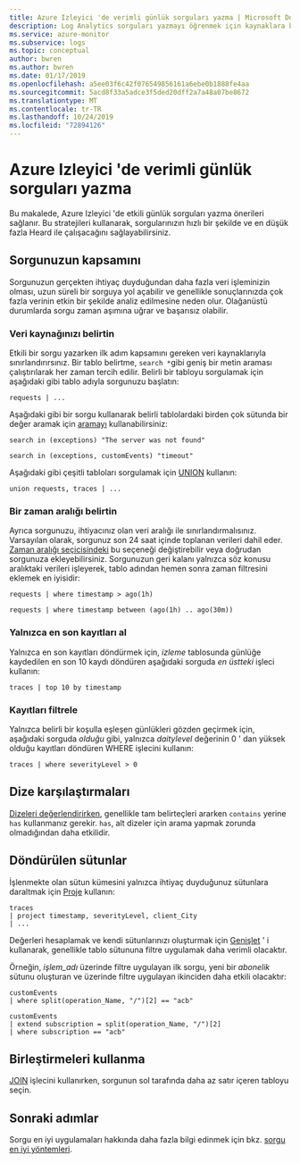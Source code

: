 ```yaml
---
title: Azure Izleyici 'de verimli günlük sorguları yazma | Microsoft Docs
description: Log Analytics sorguları yazmayı öğrenmek için kaynaklara başvurular.
ms.service: azure-monitor
ms.subservice: logs
ms.topic: conceptual
author: bwren
ms.author: bwren
ms.date: 01/17/2019
ms.openlocfilehash: a5ee03f6c42f076549856161a6ebe0b1888fe4aa
ms.sourcegitcommit: 5acd8f33a5adce3f5ded20dff2a7a48a07be8672
ms.translationtype: MT
ms.contentlocale: tr-TR
ms.lasthandoff: 10/24/2019
ms.locfileid: "72894126"
---
```

# <a name="writing-efficient-log-queries-in-azure-monitor"></a>Azure Izleyici 'de verimli günlük sorguları yazma
Bu makalede, Azure Izleyici 'de etkili günlük sorguları yazma önerileri sağlanır. Bu stratejileri kullanarak, sorgularınızın hızlı bir şekilde ve en düşük fazla Heard ile çalışacağını sağlayabilirsiniz.

## <a name="scope-your-query"></a>Sorgunuzun kapsamını
Sorgunuzun gerçekten ihtiyaç duyduğundan daha fazla veri işleminizin olması, uzun süreli bir sorguya yol açabilir ve genellikle sonuçlarınızda çok fazla verinin etkin bir şekilde analiz edilmesine neden olur. Olağanüstü durumlarda sorgu zaman aşımına uğrar ve başarısız olabilir.

### <a name="specify-your-data-source"></a>Veri kaynağınızı belirtin
Etkili bir sorgu yazarken ilk adım kapsamını gereken veri kaynaklarıyla sınırlandırırsınız. Bir tablo belirtme, `search *`gibi geniş bir metin araması çalıştırılarak her zaman tercih edilir. Belirli bir tabloyu sorgulamak için aşağıdaki gibi tablo adıyla sorgunuzu başlatın:

``` Kusto
requests | ...
```

Aşağıdaki gibi bir sorgu kullanarak belirli tablolardaki birden çok sütunda bir değer aramak için [aramayı](/azure/kusto/query/searchoperator) kullanabilirsiniz:

``` Kusto
search in (exceptions) "The server was not found"

search in (exceptions, customEvents) "timeout"
```

Aşağıdaki gibi çeşitli tabloları sorgulamak için [UNION](/azure/kusto/query/unionoperator) kullanın:

``` Kusto
union requests, traces | ...
```

### <a name="specify-a-time-range"></a>Bir zaman aralığı belirtin
Ayrıca sorgunuzu, ihtiyacınız olan veri aralığı ile sınırlandırmalısınız. Varsayılan olarak, sorgunuz son 24 saat içinde toplanan verileri dahil eder. [Zaman aralığı seçicisindeki](get-started-portal.md#select-a-time-range) bu seçeneği değiştirebilir veya doğrudan sorgunuza ekleyebilirsiniz. Sorgunuzun geri kalanı yalnızca söz konusu aralıktaki verileri işleyerek, tablo adından hemen sonra zaman filtresini eklemek en iyisidir:

``` Kusto
requests | where timestamp > ago(1h)

requests | where timestamp between (ago(1h) .. ago(30m))
```
   
### <a name="get-only-the-latest-records"></a>Yalnızca en son kayıtları al

Yalnızca en son kayıtları döndürmek için, *izleme* tablosunda günlüğe kaydedilen en son 10 kaydı döndüren aşağıdaki sorguda *en üstteki* işleci kullanın:

``` Kusto
traces | top 10 by timestamp
```

   
### <a name="filter-records"></a>Kayıtları filtrele
Yalnızca belirli bir koşulla eşleşen günlükleri gözden geçirmek için, aşağıdaki sorguda *olduğu* gibi, yalnızca _daitylevel_ değerinin 0 ' dan yüksek olduğu kayıtları döndüren WHERE işlecini kullanın:

``` Kusto
traces | where severityLevel > 0
```



## <a name="string-comparisons"></a>Dize karşılaştırmaları
[Dizeleri değerlendirirken](/azure/kusto/query/datatypes-string-operators), genellikle tam belirteçleri ararken `contains` yerine `has` kullanmanız gerekir. `has`, alt dizeler için arama yapmak zorunda olmadığından daha etkilidir.

## <a name="returned-columns"></a>Döndürülen sütunlar

İşlenmekte olan sütun kümesini yalnızca ihtiyaç duyduğunuz sütunlara daraltmak için [Proje](/azure/kusto/query/projectoperator) kullanın:

``` Kusto
traces 
| project timestamp, severityLevel, client_City 
| ...
```

Değerleri hesaplamak ve kendi sütunlarınızı oluşturmak için [Genişlet](/azure/kusto/query/extendoperator) ' i kullanarak, genellikle tablo sütununa filtre uygulamak daha verimli olacaktır.

Örneğin, _işlem\_adı_ üzerinde filtre uygulayan ilk sorgu, yeni bir _abonelik_ sütunu oluşturan ve üzerinde filtre uygulayan ikinciden daha etkili olacaktır:

``` Kusto
customEvents 
| where split(operation_Name, "/")[2] == "acb"

customEvents 
| extend subscription = split(operation_Name, "/")[2] 
| where subscription == "acb"
```

## <a name="using-joins"></a>Birleştirmeleri kullanma
[JOIN](/azure/kusto/query/joinoperator) işlecini kullanırken, sorgunun sol tarafında daha az satır içeren tabloyu seçin.


## <a name="next-steps"></a>Sonraki adımlar
Sorgu en iyi uygulamaları hakkında daha fazla bilgi edinmek için bkz. [sorgu en iyi yöntemleri](/azure/kusto/query/best-practices).